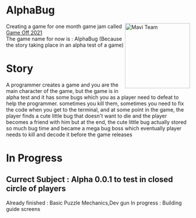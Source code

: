 # AlphaBug
<img src="" align="right"
     alt="Mavi Team" width="178" height="178">

Creating a game for one month game jam called [Game Off 2021](https://itch.io/jam/game-off-2021)   
The game name for now is : AlphaBug (Because the story taking place in an alpha test of a game)

# Story  
A programmer creates a game and you are the main character of the game, but the game is in alpha test and it has some bugs which you as a player need to defeat to help the programmer.
sometimes you kill them, sometimes you need to fix the code when you get to the terminal, and at some point in the game, the player finds a cute little bug that doesn't want to die and the player becomes a friend with him but at the end, the cute little bug actually stored so much bug time and became a mega bug boss which eventually player needs to kill and decode it before the game releases

# In Progress
## Currect Subject : Alpha 0.0.1 to test in closed circle of players
Already finished : Basic Puzzle Mechanics,Dev gun
In progress : Building guide screens
